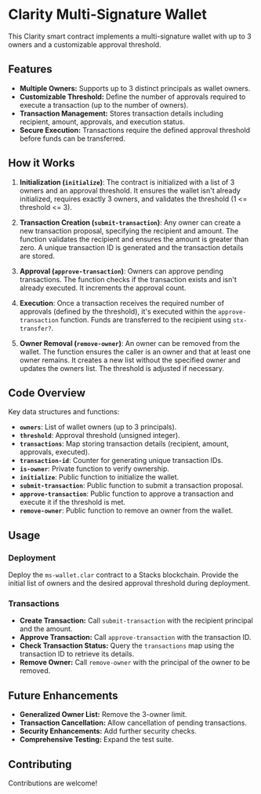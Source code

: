 # Clarity Multi-Signature Wallet

This Clarity smart contract implements a multi-signature wallet with up to 3 owners and a customizable approval threshold.

## Features

* **Multiple Owners:** Supports up to 3 distinct principals as wallet owners.
* **Customizable Threshold:** Define the number of approvals required to execute a transaction (up to the number of owners).
* **Transaction Management:** Stores transaction details including recipient, amount, approvals, and execution status.
* **Secure Execution:** Transactions require the defined approval threshold before funds can be transferred.

## How it Works

1. **Initialization (`initialize`)**: The contract is initialized with a list of 3 owners and an approval threshold. It ensures the wallet isn't already initialized, requires exactly 3 owners, and validates the threshold (1 <= threshold <= 3).

2. **Transaction Creation (`submit-transaction`)**: Any owner can create a new transaction proposal, specifying the recipient and amount. The function validates the recipient and ensures the amount is greater than zero. A unique transaction ID is generated and the transaction details are stored.

3. **Approval (`approve-transaction`)**: Owners can approve pending transactions. The function checks if the transaction exists and isn't already executed. It increments the approval count.

4. **Execution**: Once a transaction receives the required number of approvals (defined by the threshold), it's executed within the `approve-transaction` function. Funds are transferred to the recipient using `stx-transfer?`.

5. **Owner Removal (`remove-owner`)**: An owner can be removed from the wallet. The function ensures the caller is an owner and that at least one owner remains. It creates a new list without the specified owner and updates the owners list. The threshold is adjusted if necessary.

## Code Overview

Key data structures and functions:

* **`owners`**: List of wallet owners (up to 3 principals).
* **`threshold`**: Approval threshold (unsigned integer).
* **`transactions`**: Map storing transaction details (recipient, amount, approvals, executed).
* **`transaction-id`**: Counter for generating unique transaction IDs.
* **`is-owner`**: Private function to verify ownership.
* **`initialize`**: Public function to initialize the wallet.
* **`submit-transaction`**: Public function to submit a transaction proposal.
* **`approve-transaction`**: Public function to approve a transaction and execute it if the threshold is met.
* **`remove-owner`**: Public function to remove an owner from the wallet.

## Usage

### Deployment

Deploy the `ms-wallet.clar` contract to a Stacks blockchain. Provide the initial list of owners and the desired approval threshold during deployment.

### Transactions

* **Create Transaction:** Call `submit-transaction` with the recipient principal and the amount.
* **Approve Transaction:** Call `approve-transaction` with the transaction ID.
* **Check Transaction Status:** Query the `transactions` map using the transaction ID to retrieve its details.
* **Remove Owner:** Call `remove-owner` with the principal of the owner to be removed.

## Future Enhancements

* **Generalized Owner List:** Remove the 3-owner limit.
* **Transaction Cancellation:** Allow cancellation of pending transactions.
* **Security Enhancements:** Add further security checks.
* **Comprehensive Testing:** Expand the test suite.

## Contributing

Contributions are welcome!
